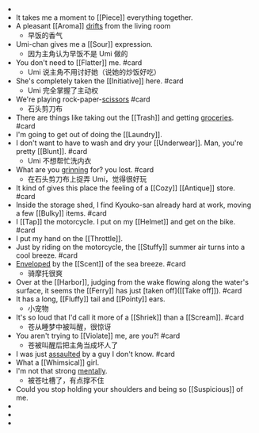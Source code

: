 -
- It takes me a moment to [[Piece]] everything together.
- A pleasant [[Aroma]] [drifts]([[Drift]]) from the living room
	- 早饭的香气
- Umi-chan gives me a [[Sour]] expression.
	- 因为主角认为早饭不是 Umi 做的
- You don't need to [[Flatter]] me. #card
	- Umi 说主角不用讨好她（说她的炒饭好吃）
- She's completely taken the [[Initiative]] here. #card
	- Umi 完全掌握了主动权
- We're playing rock-paper-[scissors]([[Scissor]]) #card
	- 石头剪刀布
- There are things like taking out the [[Trash]] and getting [groceries]([[Grocery]]). #card
- I'm going to get out of doing the [[Laundry]].
- I don't want to have to wash and dry your [[Underwear]]. Man, you're pretty [[Blunt]]. #card
	- Umi 不想帮忙洗内衣
- What are you [grinning]([[Grin]]) for? you lost. #card
	- 在石头剪刀布上捉弄 Umi，觉得很好玩
- It kind of gives this place the feeling of a [[Cozy]] [[Antique]] store. #card
- Inside the storage shed, I find Kyouko-san already hard at work, moving a few [[Bulky]] items. #card
- I [[Tap]] the motorcycle. I put on my [[Helmet]] and get on the bike. #card
- I put my hand on the [[Throttle]].
- Just by riding on the motorcycle, the [[Stuffy]] summer air turns into a cool breeze. #card
- [Enveloped]([[Envelope]]) by the [[Scent]] of the sea breeze. #card
	- 骑摩托很爽
- Over at the [[Harbor]], judging from the wake flowing along the water's surface, it seems the [[Ferry]] has just [taken off]([[Take off]]). #card
- It has a long, [[Fluffy]] tail and [[Pointy]] ears.
	- 小宠物
- It's so loud that I'd call it more of a [[Shriek]] than a [[Scream]]. #card
	- 苍从睡梦中被叫醒，很惊讶
- You aren't trying to [[Violate]] me, are you?! #card
	- 苍被叫醒后把主角当成坏人了
- I was just [assaulted]([[Assault]]) by a guy I don't know. #card
- What a [[Whimsical]] girl.
- I'm not that strong [mentally]([[Mental]]).
	- 被苍吐槽了，有点撑不住
- Could you stop holding your shoulders and being so [[Suspicious]] of me.
-
-
-